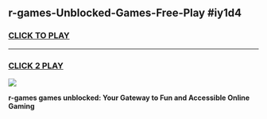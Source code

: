 
## r-games-Unblocked-Games-Free-Play #iy1d4
<h3>
<a href="https://us.freeplayer.one?title=r-games&ref=9M">CLICK TO PLAY</a></h3>
<hr>

<h3>
<a href="https://us.freeplayer.one?title=r-games&ref=9M">CLICK 2 PLAY</a>
  
</h3>

<a href="https://us.freeplayer.one?title=r-games&ref=9M"><img src="https://clearcache.store/games.png"></a>


**r-games games unblocked: Your Gateway to Fun and Accessible Online Gaming**

